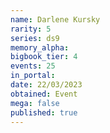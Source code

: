 ```yaml
---
name: Darlene Kursky
rarity: 5
series: ds9
memory_alpha:
bigbook_tier: 4
events: 25
in_portal:
date: 22/03/2023
obtained: Event
mega: false
published: true
---
```



